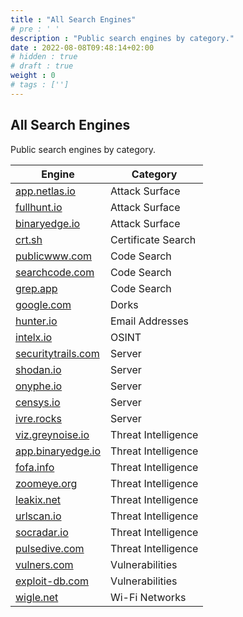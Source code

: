 ```yaml
---
title : "All Search Engines"
# pre : ' '
description : "Public search engines by category."
date : 2022-08-08T09:48:14+02:00
# hidden : true
# draft : true
weight : 0
# tags : ['']
---
```


## All Search Engines

Public search engines by category.

| Engine                                               | Category            |
| ---------------------------------------------------- | ------------------- |
| [app.netlas.io](https://app.netlas.io/)              | Attack Surface      |
| [fullhunt.io](https://fullhunt.io/)                  | Attack Surface      |
| [binaryedge.io](https://binaryedge.io/)              | Attack Surface      |
| [crt.sh](https://crt.sh/)                            | Certificate Search  |
| [publicwww.com](https://publicwww.com/)              | Code Search         |
| [searchcode.com](https://searchcode.com/)            | Code Search         |
| [grep.app](https://grep.app/)                        | Code Search         |
| [google.com](https://www.google.com/)                | Dorks               |
| [hunter.io](https://hunter.io/)                      | Email Addresses     |
| [intelx.io](https://intelx.io/)                      | OSINT               |
| [securitytrails.com](https://securitytrails.com/)    | Server              |
| [shodan.io](https://www.shodan.io/)                  | Server              |
| [onyphe.io](https://www.onyphe.io/)                  | Server              |
| [censys.io](https://censys.io/)                      | Server              |
| [ivre.rocks](https://ivre.rocks/)                    | Server              |
| [viz.greynoise.io](https://viz.greynoise.io/)        | Threat Intelligence |
| [app.binaryedge.io](https://app.binaryedge.io/login) | Threat Intelligence |
| [fofa.info](https://fofa.info/toLogin)               | Threat Intelligence |
| [zoomeye.org](https://www.zoomeye.org/)              | Threat Intelligence |
| [leakix.net](https://leakix.net/)                    | Threat Intelligence |
| [urlscan.io](https://urlscan.io/)                    | Threat Intelligence |
| [socradar.io](https://socradar.io/)                  | Threat Intelligence |
| [pulsedive.com](https://pulsedive.com/)              | Threat Intelligence |
| [vulners.com](https://vulners.com/)                  | Vulnerabilities     |
| [exploit-db.com](https://www.exploit-db.com/)        | Vulnerabilities     |
| [wigle.net](https://wigle.net/)                      | Wi-Fi Networks      |
